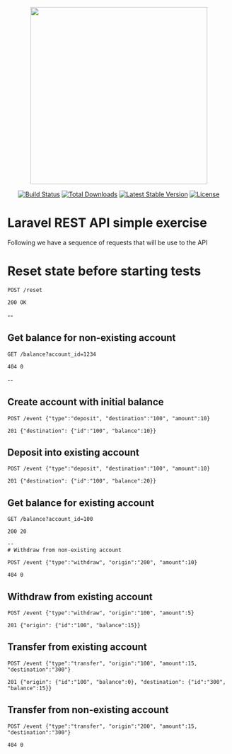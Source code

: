 <p align="center"><a href="https://laravel.com" target="_blank"><img src="https://raw.githubusercontent.com/laravel/art/master/logo-lockup/5%20SVG/2%20CMYK/1%20Full%20Color/laravel-logolockup-cmyk-red.svg" width="400"></a></p>

<p align="center">
<a href="https://travis-ci.org/laravel/framework"><img src="https://travis-ci.org/laravel/framework.svg" alt="Build Status"></a>
<a href="https://packagist.org/packages/laravel/framework"><img src="https://img.shields.io/packagist/dt/laravel/framework" alt="Total Downloads"></a>
<a href="https://packagist.org/packages/laravel/framework"><img src="https://img.shields.io/packagist/v/laravel/framework" alt="Latest Stable Version"></a>
<a href="https://packagist.org/packages/laravel/framework"><img src="https://img.shields.io/packagist/l/laravel/framework" alt="License"></a>
</p>


# Laravel REST API simple exercise

Following we have a sequence of requests that will be use to the API


# Reset state before starting tests

```
POST /reset

200 OK
```

--
## Get balance for non-existing account

```
GET /balance?account_id=1234

404 0
```

--
## Create account with initial balance
```
POST /event {"type":"deposit", "destination":"100", "amount":10}

201 {"destination": {"id":"100", "balance":10}}
```


## Deposit into existing account

```
POST /event {"type":"deposit", "destination":"100", "amount":10}

201 {"destination": {"id":"100", "balance":20}}

```

## Get balance for existing account

```
GET /balance?account_id=100

200 20

--
# Withdraw from non-existing account

POST /event {"type":"withdraw", "origin":"200", "amount":10}

404 0
```

## Withdraw from existing account


```
POST /event {"type":"withdraw", "origin":"100", "amount":5}

201 {"origin": {"id":"100", "balance":15}}
```

## Transfer from existing account

```
POST /event {"type":"transfer", "origin":"100", "amount":15, "destination":"300"}

201 {"origin": {"id":"100", "balance":0}, "destination": {"id":"300", "balance":15}}
```

## Transfer from non-existing account

```
POST /event {"type":"transfer", "origin":"200", "amount":15, "destination":"300"}

404 0
```
